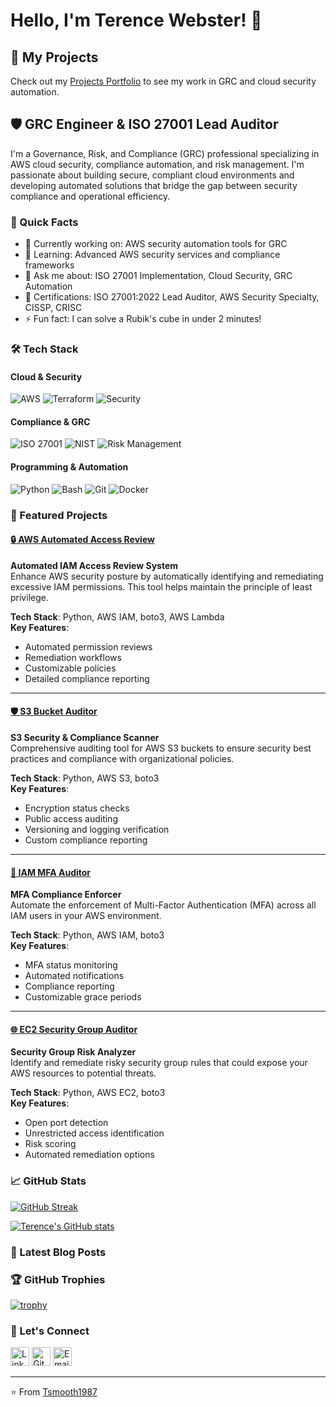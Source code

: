 # Hello, I'm Terence Webster! 👋
## 🚀 My Projects
Check out my [Projects Portfolio](PROJECTS.md) to see my work in GRC and cloud security automation.
## 🛡️ GRC Engineer & ISO 27001 Lead Auditor

I'm a Governance, Risk, and Compliance (GRC) professional specializing in AWS cloud security, compliance automation, and risk management. I'm passionate about building secure, compliant cloud environments and developing automated solutions that bridge the gap between security compliance and operational efficiency.

### 🚀 Quick Facts

- 🔭 Currently working on: AWS security automation tools for GRC
- 🌱 Learning: Advanced AWS security services and compliance frameworks
- 💬 Ask me about: ISO 27001 Implementation, Cloud Security, GRC Automation
- 🎯 Certifications: ISO 27001:2022 Lead Auditor, AWS Security Specialty, CISSP, CRISC
- ⚡ Fun fact: I can solve a Rubik's cube in under 2 minutes!

### 🛠️ Tech Stack

#### Cloud & Security
![AWS](https://img.shields.io/badge/AWS-%23FF9900.svg?style=for-the-badge&logo=amazonaws&logoColor=white)
![Terraform](https://img.shields.io/badge/terraform-%235835CC.svg?style=for-the-badge&logo=terraform&logoColor=white)
![Security](https://img.shields.io/badge/Security-Expert-ff6b6b?style=for-the-badge&logo=securityscorecard&logoColor=white)

#### Compliance & GRC
![ISO 27001](https://img.shields.io/badge/ISO%202701-Expert-00509d?style=for-the-badge&logo=iso&logoColor=white)
![NIST](https://img.shields.io/badge/NIST%20CSF-Expert-00509d?style=for-the-badge&logo=nist&logoColor=white)
![Risk Management](https://img.shields.io/badge/Risk%20Management-Expert-ff6b6b?style=for-the-badge&logo=securityscorecard&logoColor=white)

#### Programming & Automation
![Python](https://img.shields.io/badge/python-3670A0?style=for-the-badge&logo=python&logoColor=ffdd54)
![Bash](https://img.shields.io/badge/bash-%23121011.svg?style=for-the-badge&logo=gnu-bash&logoColor=white)
![Git](https://img.shields.io/badge/git-%23F05033.svg?style=for-the-badge&logo=git&logoColor=white)
![Docker](https://img.shields.io/badge/docker-%230db7ed.svg?style=for-the-badge&logo=docker&logoColor=white)

### 🚀 Featured Projects

#### [🔒 AWS Automated Access Review](https://github.com/Tsmooth1987/aws_automated_access_review)
**Automated IAM Access Review System**  
Enhance AWS security posture by automatically identifying and remediating excessive IAM permissions. This tool helps maintain the principle of least privilege.

**Tech Stack**: Python, AWS IAM, boto3, AWS Lambda  
**Key Features**:
- Automated permission reviews
- Remediation workflows
- Customizable policies
- Detailed compliance reporting

---

#### [🛡️ S3 Bucket Auditor](https://github.com/Tsmooth1987/grc-portfolio)
**S3 Security & Compliance Scanner**  
Comprehensive auditing tool for AWS S3 buckets to ensure security best practices and compliance with organizational policies.

**Tech Stack**: Python, AWS S3, boto3  
**Key Features**:
- Encryption status checks
- Public access auditing
- Versioning and logging verification
- Custom compliance reporting

---

#### [🔑 IAM MFA Auditor](https://github.com/Tsmooth1987/grc-portfolio)
**MFA Compliance Enforcer**  
Automate the enforcement of Multi-Factor Authentication (MFA) across all IAM users in your AWS environment.

**Tech Stack**: Python, AWS IAM, boto3  
**Key Features**:
- MFA status monitoring
- Automated notifications
- Compliance reporting
- Customizable grace periods

---

#### [🌐 EC2 Security Group Auditor](https://github.com/Tsmooth1987/grc-portfolio)
**Security Group Risk Analyzer**  
Identify and remediate risky security group rules that could expose your AWS resources to potential threats.

**Tech Stack**: Python, AWS EC2, boto3  
**Key Features**:
- Open port detection
- Unrestricted access identification
- Risk scoring
- Automated remediation options
### 📈 GitHub Stats

[![GitHub Streak](https://streak-stats.demolab.com?user=Tsmooth1987&theme=radical&date_format=M%20j%5B%2C%20Y%5D)](https://git.io/streak-stats)

[![Terence's GitHub stats](https://github-readme-stats.vercel.app/api?username=Tsmooth1987&show_icons=true&theme=radical&hide_title=true)](https://github.com/Tsmooth1987)

### 📝 Latest Blog Posts

<!-- BLOG-POST-LIST:START -->
<!-- BLOG-POST-LIST:END -->

### 🏆 GitHub Trophies

[![trophy](https://github-profile-trophy.vercel.app/?username=Tsmooth1987&theme=radical&row=2&column=3)](https://github.com/ryo-ma/github-profile-trophy)

### 🤝 Let's Connect

[<img src='https://img.shields.io/badge/LinkedIn-0077B5?style=for-the-badge&logo=linkedin&logoColor=white' alt='LinkedIn' height='30'>](https://linkedin.com/in/yourprofile)
[<img src='https://img.shields.io/badge/GitHub-100000?style=for-the-badge&logo=github&logoColor=white' alt='GitHub' height='30'>](https://github.com/Tsmooth1987)
[<img src='https://img.shields.io/badge/Gmail-D14836?style=for-the-badge&logo=gmail&logoColor=white' alt='Email' height='30'>](mailto:terence.webster@example.com)

---

⭐️ From [Tsmooth1987](https://github.com/Tsmooth1987)


